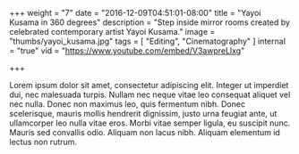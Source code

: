 +++
weight = "7"
date = "2016-12-09T04:51:01-08:00"
title = "Yayoi Kusama in 360 degrees"
description = "Step inside mirror rooms created by celebrated contemporary artist Yayoi Kusama."
image = "thumbs/yayoi_kusama.jpg"
tags = [ "Editing", "Cinematography" ]
internal = "true"
vid = "https://www.youtube.com/embed/V3awpreLlxg"

+++

Lorem ipsum dolor sit amet, consectetur adipiscing elit. Integer ut imperdiet dui, nec malesuada turpis. Nullam nec neque vitae leo consequat aliquet vel nec nulla. Donec non maximus leo, quis fermentum nibh. Donec scelerisque, mauris mollis hendrerit dignissim, justo urna feugiat ante, ut ullamcorper leo nulla vitae eros. Morbi vitae semper ligula, eu suscipit nunc. Mauris sed convallis odio. Aliquam non lacus nibh. Aliquam elementum id lectus non rutrum.
